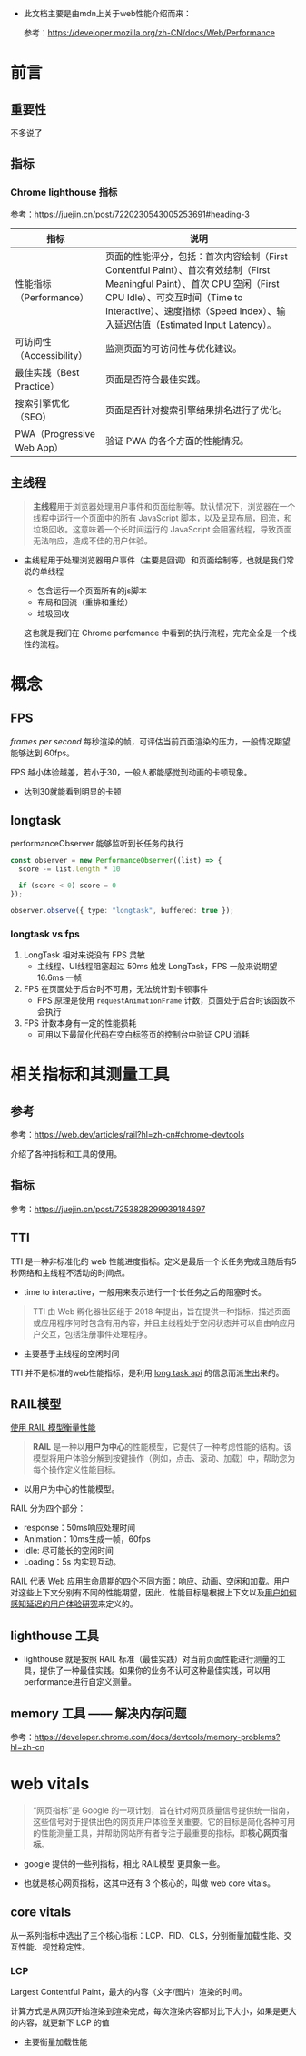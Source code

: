 * 此文档主要是由mdn上关于web性能介绍而来：

  参考：https://developer.mozilla.org/zh-CN/docs/Web/Performance

# 前言

## 重要性

不多说了

## 指标

### Chrome lighthouse 指标

参考：https://juejin.cn/post/7220230543005253691#heading-3

| 指标                       | 说明                                                         |
| -------------------------- | ------------------------------------------------------------ |
| 性能指标（Performance）    | 页面的性能评分，包括：首次内容绘制（First Contentful Paint）、首次有效绘制（First Meaningful Paint）、首次 CPU 空闲（First CPU Idle）、可交互时间（Time to Interactive）、速度指标（Speed Index）、输入延迟估值（Estimated Input Latency）。 |
| 可访问性（Accessibility）  | 监测页面的可访问性与优化建议。                               |
| 最佳实践（Best Practice）  | 页面是否符合最佳实践。                                       |
| 搜索引擎优化（SEO）        | 页面是否针对搜索引擎结果排名进行了优化。                     |
| PWA（Progressive Web App） | 验证 PWA 的各个方面的性能情况。                              |

## 主线程

> **主线程**用于浏览器处理用户事件和页面绘制等。默认情况下，浏览器在一个线程中运行一个页面中的所有 JavaScript 脚本，以及呈现布局，回流，和垃圾回收。这意味着一个长时间运行的 JavaScript 会阻塞线程，导致页面无法响应，造成不佳的用户体验。

* 主线程用于处理浏览器用户事件（主要是回调）和页面绘制等，也就是我们常说的单线程

  * 包含运行一个页面所有的js脚本
  * 布局和回流（重排和重绘）
  * 垃圾回收

  这也就是我们在 Chrome perfomance 中看到的执行流程，完完全全是一个线性的流程。



# 概念

## FPS

*frames per second* 每秒渲染的帧，可评估当前页面渲染的压力，一般情况期望能够达到 60fps。

FPS 越小体验越差，若小于30，一般人都能感觉到动画的卡顿现象。

* 达到30就能看到明显的卡顿

## longtask

performanceObserver 能够监听到长任务的执行

```typescript
const observer = new PerformanceObserver((list) => {
  score -= list.length * 10

  if (score < 0) score = 0
});

observer.observe({ type: "longtask", buffered: true });
```

### longtask vs fps

1. LongTask 相对来说没有 FPS 灵敏
   - 主线程、UI线程阻塞超过 50ms 触发 LongTask，FPS 一般来说期望 16.6ms 一帧
2. FPS 在页面处于后台时不可用，无法统计到卡顿事件
   - FPS 原理是使用 `requestAnimationFrame` 计数，页面处于后台时该函数不会执行
3. FPS 计数本身有一定的性能损耗
   - 可用以下最简化代码在空白标签页的控制台中验证 CPU 消耗



# 相关指标和其测量工具

## 参考

参考：https://web.dev/articles/rail?hl=zh-cn#chrome-devtools

介绍了各种指标和工具的使用。

## 指标

参考：https://juejin.cn/post/7253828299939184697

## TTI

TTI 是一种非标准化的 web 性能进度指标。定义是最后一个长任务完成且随后有5秒网络和主线程不活动的时间点。

* time to interactive，一般用来表示进行一个长任务之后的阻塞时长。

> TTI 由 Web 孵化器社区组于 2018 年提出，旨在提供一种指标，描述页面或应用程序何时包含有用内容，并且主线程处于空闲状态并可以自由响应用户交互，包括注册事件处理程序。

* 主要基于主线程的空闲时间

TTI 并不是标准的web性能指标，是利用 [long task api](https://developer.mozilla.org/en-US/docs/Web/API/PerformanceLongTaskTiming) 的信息而派生出来的。

## RAIL模型

[使用 RAIL 模型衡量性能](https://web.dev/rail/#response)

>**RAIL** 是一种以**用户为中心**的性能模型，它提供了一种考虑性能的结构。该模型将用户体验分解到按键操作（例如，点击、滚动、加载）中，帮助您为每个操作定义性能目标。

* 以用户为中心的性能模型。

RAIL 分为四个部分：

* response：50ms响应处理时间
* Animation：10ms生成一帧，60fps
* idle: 尽可能长的空闲时间
* Loading：5s 内实现互动。

RAIL 代表 Web 应用生命周期的四个不同方面：响应、动画、空闲和加载。用户对这些上下文分别有不同的性能期望，因此，性能目标是根据上下文以及[用户如何感知延迟的用户体验研究](https://www.nngroup.com/articles/response-times-3-important-limits/)来定义的。



## lighthouse 工具

* lighthouse 就是按照 RAIL 标准（最佳实践）对当前页面性能进行测量的工具，提供了一种最佳实践。如果你的业务不认可这种最佳实践，可以用 performance进行自定义测量。



## memory 工具 —— 解决内存问题

参考：https://developer.chrome.com/docs/devtools/memory-problems?hl=zh-cn



# web vitals 

> “网页指标”是 Google 的一项计划，旨在针对网页质量信号提供统一指南，这些信号对于提供出色的网页用户体验至关重要。它的目标是简化各种可用的性能测量工具，并帮助网站所有者专注于最重要的指标，即**核心网页指标**。

* google 提供的一些列指标，相比 RAIL模型 更具象一些。

* 也就是核心网页指标，这其中还有 3 个核心的，叫做 web core vitals。

## core vitals

从一系列指标中选出了三个核心指标：LCP、FID、CLS，分别衡量加载性能、交互性能、视觉稳定性。

### LCP

Largest Contentful Paint，最大的内容（文字/图片）渲染的时间。

计算方式是从网页开始渲染到渲染完成，每次渲染内容都对比下大小，如果是更大的内容，就更新下 LCP 的值

* 主要衡量加载性能

